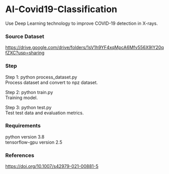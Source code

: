 # AI-Covid19-Classification
Use Deep Learning technology to improve COVID-19 detection in X-rays.

### Source Dataset
https://drive.google.com/drive/folders/1sV1h9YF4xqMpcA6Mfv556X9IY20qfZXC?usp=sharing

### Step
Step 1: python process_dataset.py<br>
Process dataset and convert to npz dataset.<br>

Step 2: python train.py<br>
Training model.<br>

Step 3: python test.py<br>
Test test data and evaluation metrics.<br>

### Requirements
python version 3.8<br>
tensorflow-gpu version 2.5<br>

### References
https://doi.org/10.1007/s42979-021-00881-5
